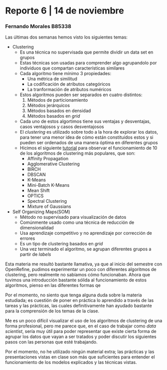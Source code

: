 # Reporte 6 | 14 de noviembre
### Fernando Morales B85338

Las últimas dos semanas hemos visto los siguientes temas:

- Clustering
  - Es una técnica no supervisada que permite dividir un data set en grupos 
  - Estas técnicas son usadas para comprender algo agrupandolo por individuos que compartan características similares
  - Cada algoritmo tiene mínimo 3 propiedades:
    - Una métrica de similitud
    - La codificación de atributos categóricos
    - La tranformación de atributos numéricos 
  - Estos algoritmos pueden ser separados en cuatro distintos:
    1.  Métodos de particionamiento
    2.  Métodos jerárquicos
    3.  Métodos basados en densidad
    4.  Métodos basados en *grid*
  - Cada uno de estos algortimos tiene sus ventajas y desventajas, casos ventajosos y casos desventajosos
  - El *clustering* es utilizado sobre todo a la hora de explorar los datos, para tener una menor idea de cómo están constituidos estos y si pueden ser ordenados de una manera óptima en diferentes grupos
  - Hicimos el siguiente [tutorial](https://machinelearningmastery.com/clustering-algorithms-with-python/) para observar el funcionamiento de 10 de los algoritmos de clustering más populares, que son:
    - Affinity Propagation
    - Agglomerative Clustering
    - BIRCH
    - DBSCAN
    - K-Means
    - Mini-Batch K-Means
    - Mean Shift
    - OPTICS
    - Spectral Clustering
    - Mixture of Gaussians
- Self Organizing Maps(SOM)
  - Método no supervisado para visualización de datos
  - Comúnmente usado como una técnica de reducción de dimensionalidad
  - Usa aprendizaje competitivo y no aprendizaje por corrección de errores
  - Es un tipo de clustering basados en *grid*
  - Una vez terminado el algoritmo, se agrupan diferentes grupos a partir de *labels*

Esta materia me resultó bastante llamativa, ya que al inicio del semestre con OpenRefine, pudimos experimentar un poco con diferentes algoritmos de clustering, pero realmente no sabíamos cómo funcionaban. Ahora que tuvimos una introducción bastante sólida al funcionamiento de estos algoritmos, pienso en las diferentes formas qe 

Por el momento, no siento que tenga alguna duda sobre la materia estudiada; es cuestión de poner en práctica lo aprendido a través de las tareas y las prácticas, las cuales definitivamente han ayudado bastante para la comprensión de los temas de la clase.

Me es un poco difícil visualizar el uso de los algoritmos de clustering de una forma profesional, pero me parece que, en el caso de trabajar como *data scientist*, sería muy útil para poder representar que existe cierta forma de agrupar los datos que vayan a ser tratados y poder discutir los siguientes pasos con las personas que esté trabajando. 

Por el momento, no he utilizado ningún material extra; las prácticas y las presentaciones vistas en clase son más que suficientes para entender el funcionamiento de los modelos explicados y las técnicas vistas.